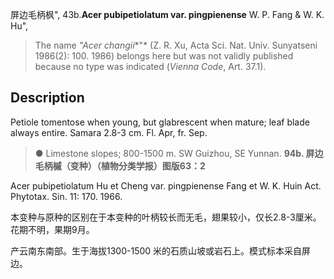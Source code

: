 屏边毛柄枫",
43b.**Acer pubipetiolatum var. pingpienense** W. P. Fang & W. K. Hu",

> The name *\"Acer changii**\"* (Z. R. Xu, Acta Sci. Nat. Univ. Sunyatseni 1986(2): 100. 1986) belongs here but was not validly published because no type was indicated (*Vienna Code*, Art. 37.1).

## Description
Petiole tomentose when young, but glabrescent when mature; leaf blade always entire. Samara 2.8-3 cm. Fl. Apr, fr. Sep.

> ● Limestone slopes; 800-1500 m. SW Guizhou, SE Yunnan.
**94b. 屏边毛柄槭（变种）（植物分类学报）图版63：2**

Acer pubipetiolatum Hu et Cheng var. pingpienense Fang et W. K. Huin Act. Phytotax. Sin. 11: 170. 1966.

本变种与原种的区别在于本变种的叶柄较长而无毛，翅果较小，仅长2.8-3厘米。花期不明，果期9月。

产云南东南部。生于海拔1300-1500 米的石质山坡或岩石上。模式标本采自屏边。
